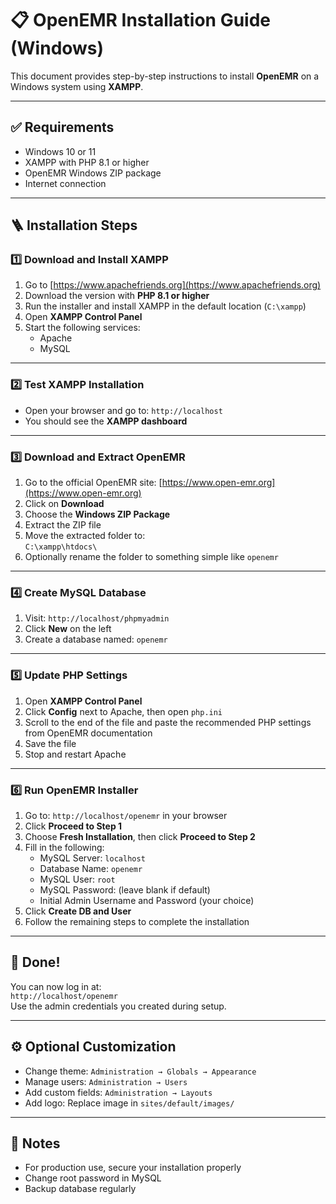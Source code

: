 # 📋 OpenEMR Installation Guide (Windows)

This document provides step-by-step instructions to install **OpenEMR** on a Windows system using **XAMPP**.

---

## ✅ Requirements

- Windows 10 or 11
- XAMPP with PHP 8.1 or higher
- OpenEMR Windows ZIP package
- Internet connection

---

## 🪜 Installation Steps

### 1️⃣ Download and Install XAMPP

1. Go to [https://www.apachefriends.org](https://www.apachefriends.org)
2. Download the version with **PHP 8.1 or higher**
3. Run the installer and install XAMPP in the default location (`C:\xampp`)
4. Open **XAMPP Control Panel**
5. Start the following services:
   - Apache
   - MySQL

---

### 2️⃣ Test XAMPP Installation

- Open your browser and go to: `http://localhost`
- You should see the **XAMPP dashboard**

---

### 3️⃣ Download and Extract OpenEMR

1. Go to the official OpenEMR site: [https://www.open-emr.org](https://www.open-emr.org)
2. Click on **Download**
3. Choose the **Windows ZIP Package**
4. Extract the ZIP file
5. Move the extracted folder to:  
   `C:\xampp\htdocs\`
6. Optionally rename the folder to something simple like `openemr`

---

### 4️⃣ Create MySQL Database

1. Visit: `http://localhost/phpmyadmin`
2. Click **New** on the left
3. Create a database named: `openemr`

---

### 5️⃣ Update PHP Settings

1. Open **XAMPP Control Panel**
2. Click **Config** next to Apache, then open `php.ini`
3. Scroll to the end of the file and paste the recommended PHP settings from OpenEMR documentation
4. Save the file
5. Stop and restart Apache

---

### 6️⃣ Run OpenEMR Installer

1. Go to: `http://localhost/openemr` in your browser
2. Click **Proceed to Step 1**
3. Choose **Fresh Installation**, then click **Proceed to Step 2**
4. Fill in the following:
   - MySQL Server: `localhost`
   - Database Name: `openemr`
   - MySQL User: `root`
   - MySQL Password: (leave blank if default)
   - Initial Admin Username and Password (your choice)
5. Click **Create DB and User**
6. Follow the remaining steps to complete the installation

---

## 🎉 Done!

You can now log in at:  
`http://localhost/openemr`  
Use the admin credentials you created during setup.

---

## ⚙️ Optional Customization

- Change theme: `Administration → Globals → Appearance`
- Manage users: `Administration → Users`
- Add custom fields: `Administration → Layouts`
- Add logo: Replace image in `sites/default/images/`

---

## 📌 Notes

- For production use, secure your installation properly
- Change root password in MySQL
- Backup database regularly
